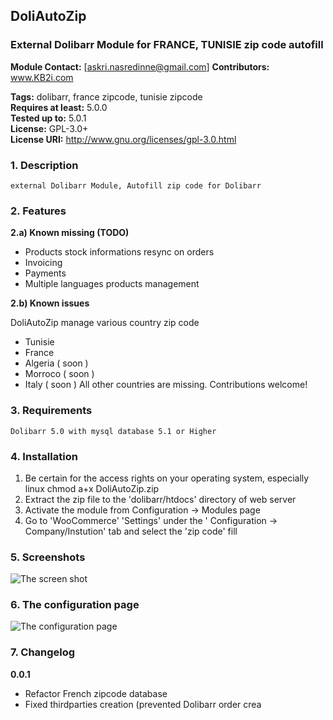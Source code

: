 ## DoliAutoZip ##
### External Dolibarr Module for FRANCE, TUNISIE zip code autofill ###

**Module Contact:** [askri.nasredinne@gmail.com]
**Contributors:**          www.KB2i.com

**Tags:**                   dolibarr, france zipcode, tunisie zipcode                  
**Requires at least:**     5.0.0  
**Tested up to:**         5.0.1  
**License:**               GPL-3.0+  
**License URI:**           http://www.gnu.org/licenses/gpl-3.0.html

### 1. Description ###
    external Dolibarr Module, Autofill zip code for Dolibarr
### 2. Features ###
**2.a)  Known missing (TODO)**
 * Products stock informations resync on orders
  * Invoicing
* Payments
* Multiple languages products management

**2.b) Known issues**

DoliAutoZip manage various country zip code
* Tunisie
* France
* Algeria ( soon )
* Morroco ( soon )
* Italy ( soon )
All other countries are missing. Contributions welcome!

### 3. Requirements ###
    Dolibarr 5.0 with mysql database 5.1 or Higher

### 4. Installation ###

 1. Be certain for the access rights on your operating system, especially linux
    chmod a+x DoliAutoZip.zip
  2. Extract the zip file to the 'dolibarr/htdocs' directory of web server
  3. Activate the module from Configuration -> Modules page
  4. Go to 'WooCommerce' 'Settings' under the ' Configuration -> Company/Instution' tab and select the 'zip code' fill

### 5. Screenshots ###
![The screen shot](assets/screenshot-1.png)
### 6. The configuration page ###
![The configuration page](assets/screenshot-1.png)


### 7. Changelog ###

  **0.0.1**
* Refactor French zipcode database
* Fixed thirdparties creation (prevented Dolibarr order crea
